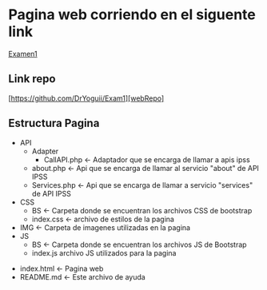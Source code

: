 [webExamen]: https://bsanchez.bentec.cl
[webRepo]: https://github.com/DrYoguii/Exam1
# Pagina web corriendo en el siguente link
[Examen1][webExamen]

## Link repo
[https://github.com/DrYoguii/Exam1][webRepo]

## Estructura Pagina

- API
    - Adapter
        * CallAPI.php <- Adaptador que se encarga de llamar a apis ipss
    * about.php <- Api que se encarga de llamar al servicio "about" de API IPSS
    * Services.php <- Api que se encarga de llamar a servicio "services" de API IPSS
- CSS
    - BS <- Carpeta donde se encuentran los archivos CSS de bootstrap
    * index.css <- archivo de estilos de la pagina
- IMG <- Carpeta de imagenes utilizadas en la pagina
- JS
    - BS <- Carpeta donde se encuentran los archivos JS de Bootstrap
    * index.js archivo JS utilizados para la pagina
* index.html <- Pagina web
* README.md <- Este archivo de ayuda